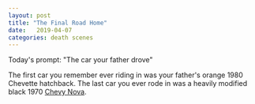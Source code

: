 ```yaml
---
layout: post
title: "The Final Road Home"
date:   2019-04-07
categories: death scenes
---
```

Today's prompt: "The car your father drove"

The first car you remember ever riding in was your father's orange 1980 Chevette hatchback. The last car you ever rode in was a heavily modified black 1970 [Chevy Nova](https://www.imdb.com/title/tt1028528/).

